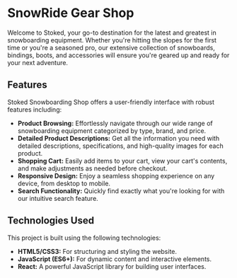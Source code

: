 # SnowRide Gear Shop

Welcome to Stoked, your go-to destination for the latest and greatest in snowboarding equipment. Whether you're hitting the slopes for the first time or you're a seasoned pro, our extensive collection of snowboards, bindings, boots, and accessories will ensure you're geared up and ready for your next adventure.

## Features

Stoked Snowboarding Shop offers a user-friendly interface with robust features including:

- **Product Browsing:** Effortlessly navigate through our wide range of snowboarding equipment categorized by type, brand, and price.
- **Detailed Product Descriptions:** Get all the information you need with detailed descriptions, specifications, and high-quality images for each product.
- **Shopping Cart:** Easily add items to your cart, view your cart's contents, and make adjustments as needed before checkout.
- **Responsive Design:** Enjoy a seamless shopping experience on any device, from desktop to mobile.
- **Search Functionality:** Quickly find exactly what you're looking for with our intuitive search feature.

## Technologies Used

This project is built using the following technologies:

- **HTML5/CSS3:** For structuring and styling the website.
- **JavaScript (ES6+):** For dynamic content and interactive elements.
- **React:** A powerful JavaScript library for building user interfaces.
